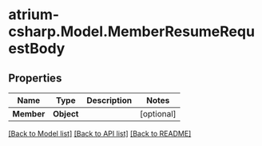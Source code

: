 # atrium-csharp.Model.MemberResumeRequestBody
## Properties

Name | Type | Description | Notes
------------ | ------------- | ------------- | -------------
**Member** | **Object** |  | [optional] 

[[Back to Model list]](../README.md#documentation-for-models) [[Back to API list]](../README.md#documentation-for-api-endpoints) [[Back to README]](../README.md)

